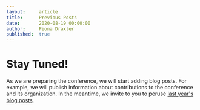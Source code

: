 ```yaml
---
layout:     article
title:      Previous Posts
date:       2020-08-19 00:00:00
author:     Fiona Draxler
published:  true
---
```



Stay Tuned!
============

As we are preparing the conference, we will start adding blog posts. For example, we will publish information about contributions to the conference and its organization. In the meantime, we invite to you to peruse <a href="http://2020.augmented-humans.org/blog/">last year's blog posts</a>.